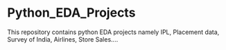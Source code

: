 # Python_EDA_Projects
This repository contains python EDA projects namely IPL, Placement data, Survey of India, Airlines, Store Sales....
